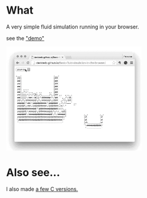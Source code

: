 # What

A very simple fluid simulation running in your browser.

see the ["demo"](http://davidedc.github.io/Basic-fluid-simulation-in-the-browser/)

![demo animation](https://raw.githubusercontent.com/davidedc/Basic-fluid-simulation-in-the-browser/master/readme-images/demo.gif)

# Also see...

I also made [a few C versions.](https://github.com/davidedc/Ascii-fluid-simulation-deobfuscated)
